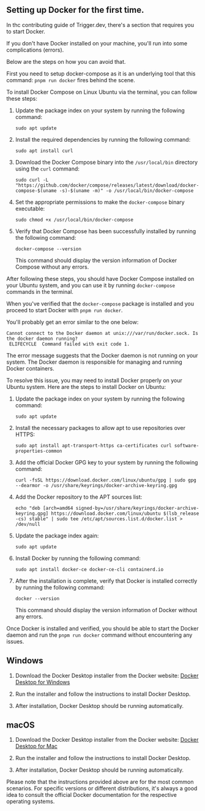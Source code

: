 ## Setting up Docker for the first time.

In thc contributing guide of Trigger.dev, there's a section that requires you to start Docker.

If you don't have Docker installed on your machine, you'll run into some complications (errors).

Below are the steps on how you can avoid that.

First you need to setup docker-compose as it is an underlying tool that this command: `pnpm run docker` fires behind the scene.

To install Docker Compose on Linux Ubuntu via the terminal, you can follow these steps:

1. Update the package index on your system by running the following command:

   ```shell
   sudo apt update
   ```

2. Install the required dependencies by running the following command:

   ```shell
   sudo apt install curl
   ```

3. Download the Docker Compose binary into the `/usr/local/bin` directory using the `curl` command:

   ```shell
   sudo curl -L "https://github.com/docker/compose/releases/latest/download/docker-compose-$(uname -s)-$(uname -m)" -o /usr/local/bin/docker-compose
   ```

4. Set the appropriate permissions to make the `docker-compose` binary executable:

   ```shell
   sudo chmod +x /usr/local/bin/docker-compose
   ```

5. Verify that Docker Compose has been successfully installed by running the following command:

   ```shell
   docker-compose --version
   ```

   This command should display the version information of Docker Compose without any errors.

After following these steps, you should have Docker Compose installed on your Ubuntu system, and you can use it by running `docker-compose` commands in the terminal.

When you've verified that the `docker-compose` package is installed and you proceed to start Docker with `pnpm run docker`.

You'll probably get an error similar to the one below:

```shell
Cannot connect to the Docker daemon at unix:///var/run/docker.sock. Is the docker daemon running?
 ELIFECYCLE  Command failed with exit code 1.
```

The error message suggests that the Docker daemon is not running on your system. The Docker daemon is responsible for managing and running Docker containers.

To resolve this issue, you may need to install Docker properly on your Ubuntu system. Here are the steps to install Docker on Ubuntu:

1. Update the package index on your system by running the following command:

   ```shell
   sudo apt update
   ```

2. Install the necessary packages to allow apt to use repositories over HTTPS:

   ```shell
   sudo apt install apt-transport-https ca-certificates curl software-properties-common
   ```

3. Add the official Docker GPG key to your system by running the following command:

   ```shell
   curl -fsSL https://download.docker.com/linux/ubuntu/gpg | sudo gpg --dearmor -o /usr/share/keyrings/docker-archive-keyring.gpg
   ```

4. Add the Docker repository to the APT sources list:

   ```shell
   echo "deb [arch=amd64 signed-by=/usr/share/keyrings/docker-archive-keyring.gpg] https://download.docker.com/linux/ubuntu $(lsb_release -cs) stable" | sudo tee /etc/apt/sources.list.d/docker.list > /dev/null
   ```

5. Update the package index again:

   ```shell
   sudo apt update
   ```

6. Install Docker by running the following command:

   ```shell
   sudo apt install docker-ce docker-ce-cli containerd.io
   ```

7. After the installation is complete, verify that Docker is installed correctly by running the following command:

   ```shell
   docker --version
   ```

   This command should display the version information of Docker without any errors.

Once Docker is installed and verified, you should be able to start the Docker daemon and run the `pnpm run docker` command without encountering any issues.

## Windows

1. Download the Docker Desktop installer from the Docker website: [Docker Desktop for Windows](https://www.docker.com/products/docker-desktop)

2. Run the installer and follow the instructions to install Docker Desktop.

3. After installation, Docker Desktop should be running automatically.

## macOS

1. Download the Docker Desktop installer from the Docker website: [Docker Desktop for Mac](https://www.docker.com/products/docker-desktop)

2. Run the installer and follow the instructions to install Docker Desktop.

3. After installation, Docker Desktop should be running automatically.

Please note that the instructions provided above are for the most common scenarios. For specific versions or different distributions, it's always a good idea to consult the official Docker documentation for the respective operating systems.
